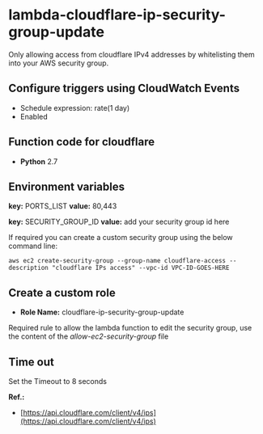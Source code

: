 # lambda-cloudflare-ip-security-group-update

Only allowing access from cloudflare IPv4 addresses by whitelisting them into your AWS security group.

## Configure triggers using CloudWatch Events

* Schedule expression: rate(1 day)
* Enabled
    
## Function code for cloudflare

* **Python** 2.7

## Environment variables

**key:** PORTS_LIST
**value:** 80,443

**key:** SECURITY_GROUP_ID
**value:** add your security group id here

If required you can create a custom security group using the below command line:

    aws ec2 create-security-group --group-name cloudflare-access --description "cloudflare IPs access" --vpc-id VPC-ID-GOES-HERE

## Create a custom role

* **Role Name:** cloudflare-ip-security-group-update

Required rule to allow the lambda function to edit the security group, use the content of the _allow-ec2-security-group_ file       

## Time out

Set the Timeout to 8 seconds
    
**Ref.:** 

* [https://api.cloudflare.com/client/v4/ips](https://api.cloudflare.com/client/v4/ips)
